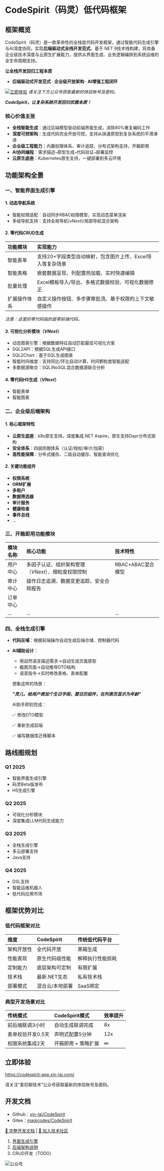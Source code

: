 # CodeSpirit（码灵）低代码框架

## 框架概览

CodeSpirit（码灵）是一款革命性的全栈低代码开发框架，通过智能代码生成引擎与AI深度协同，实现**后端驱动式全栈开发范式**。基于.NET 9技术栈构建，将具备企业级技术深度与云原生扩展能力，提供从界面生成、业务逻辑编排到系统运维的全生命周期支持。

**让全栈开发回归工程本质**

- **后端驱动式开发范式 · 企业级开放架构 · AI增强工程闭环**

[![立即体验](https://img.shields.io/badge/%E7%AB%8B%E5%8D%B3%E4%BD%93%E9%AA%8C-%E4%B8%93%E4%B8%9A%E7%89%88-brightgreen)](https://codespirit-app.xin-lai.com/)
	*请关注下方公众号获取最新的体验账号及密码。*

***CodeSpirit，让复杂系统开发回归优雅本质！***

### 核心价值主张

- **全栈智能生成**：通过后端模型驱动前端界面生成，消除80%重复编码工作
- **深度可控架构**：生成代码完全开放可控，支持从快速原型到复杂系统的平滑演进
- **企业级工程能力**：内置权限体系、审计追踪、分布式架构支持，开箱即用
- **AI协同编程**：需求描述` → `原型生成` → `代码验证` → `部署监控
- **云原生底座**：Kubernetes原生支持，一键部署到多云环境

## 功能架构全景

### 一、智能界面生成引擎

#### 1. 动态导航系统

<!-- - 多维度配置：注解驱动(`PageAttribute`) +`appsettings` 配置+可视化配置中心（*vNext*） -->
- 智能权限适配：自动同步RBAC权限模型，实现动态菜单渲染
- 多级导航支持：支持全局导航(*vNext*)/局部导航混合架构

#### 2. 零代码CRUD生成

| 功能模块     | 实现能力                                                   |
| :----------- | :--------------------------------------------------------- |
| 智能表单     | 支持20+字段类型自动映射，包含图片上传、Excel导入等复杂场景 |
| 智能表格     | 嵌套数据呈现、列配置热加载、实时快速编辑                   |
| 批量处理     | Excel模板导入/导出、多格式数据校验、可视化数据修正         |
| 扩展操作体系 | 自定义操作按钮、多步骤审批流、基于权限的上下文敏感操作     |

*注意：这里的零代码指的是零前端代码。*

#### 3. 可视化分析模块（*VNext*）

- 动态图表引擎：根据数据特征自动匹配最佳可视化方案
- SQL2API：根据SQL生成API接口
- SQL2Chart：基于SQL生成图表
- 智能时间维度：支持同比/环比自动计算，时间颗粒度智能适配
- 多数据源聚合：SQL/NoSQL混合数据源联合分析

#### 4. 零代码H5生成（*VNext*）

- 智能表单
- 智能图表

### 二、企业级后端架构

#### 1. 核心框架特性

- **云原生底座**：k8s原生支持，深度集成.NET Aspire，原生支持Dapr分布式架构
- **安全体系**：四层防御体系（认证/授权/审计/加密）
- **高性能保障**：分布式缓存、二级自动缓存、智能查询优化

#### 2. 关键功能组件

- **权限系统**
- **ORM扩展**
- **多租户**
- **数据筛选器**
- **审计服务**
- **健康检查**
- **事件总线**
- ...

### 三、开箱即用功能模块

| 模块名称 | 核心功能                                            | 技术特性          |
| :------- | :-------------------------------------------------- | :---------------- |
| 用户中心 | 多因子认证、组织架构管理（*VNext*）、细粒度权限控制 | RBAC+ABAC混合模型 |
| 审计中心 | 操作日志追溯、数据变更追踪、安全合规报告            |                   |
| 订单中心 |                                                     |                   |
| ...      | ...                                                 | ...               |

### 四、全栈生成引擎

- **代码反哺**：根据前端操作自动生成后端仓储、控制器代码

- **AI辅助设计**：

  - 用自然语言描述需求→自动生成页面原型
  - 截图页面→自动推导DTO结构
  - 语音指令→实时修改表格、表单配置

  想象这样的场景：

  ***"灵儿，给用户表加个生日字段，要日历组件，在列表页显示为年龄"***

  AI助手即刻完成：

  ✅ 修改DTO模型

  ✅ 重新生成前端

  ✅ 编写数据库迁移脚本


## 路线图规划

### Q1 2025

- 智能界面生成引擎
- 码灵Beta版发布
- H5生成引擎

### Q2 2025

- 可视化分析模块
- 深度集成LLM代码生成能力

### Q3 2025

- 全栈生成引擎
- 多云部署支持
- Java支持

### Q4 2025

- DSL支持
- 智能运维机器人
- 低代码应用市场

## 框架优势对比

### 低代码框架对比

| 维度       | CodeSpirit      | 传统低代码平台   |
| :--------- | :-------------- | :--------------- |
| 架构开放性 | 全代码开放      | 黑箱生成         |
| 性能表现   | 原生代码级性能  | 解释执行性能损耗 |
| 定制能力   | 底层架构可定制  | 有限扩展         |
| 技术栈     | 最新.NET生态    | 私有技术栈       |
| 部署模式   | 混合云/本地部署 | SaaS绑定         |

### 典型开发场景对比

| 传统模式          | CodeSpirit模式      | 效率提升 |
| :---------------- | :------------------ | :------- |
| 前后端联调3小时   | 自动生成联调完成    | 8x       |
| 表单校验开发0.5天 | 声明式配置5分钟     | 12x      |
| 权限系统集成2天   | 开箱即用 + 策略扩展 | ∞        |

## 立即体验

https://codespirit-app.xin-lai.com/

请关注“麦扣聊技术”公众号获取最新的体验账号及密码。

## 开发文档

- Github：[xin-lai/CodeSpirit](https://github.com/xin-lai/CodeSpirit)
- Gitee：[magicodes/CodeSpirit](https://gitee.com/magicodes/code-spirit)

[📘 完整开发文档](https://codespirit-docs.xin-lai.com/) | [💬 加入技术社区](https://codespirit-chat.xin-lai.com/)

1. [界面生成引擎](./Docs/CodeSpirit.Amis.md)
2. [后端架构说明](./Docs/后端架构.md)
3. CRUD开发（TODO）

![公众号](./Res/qrcode.jpg)

